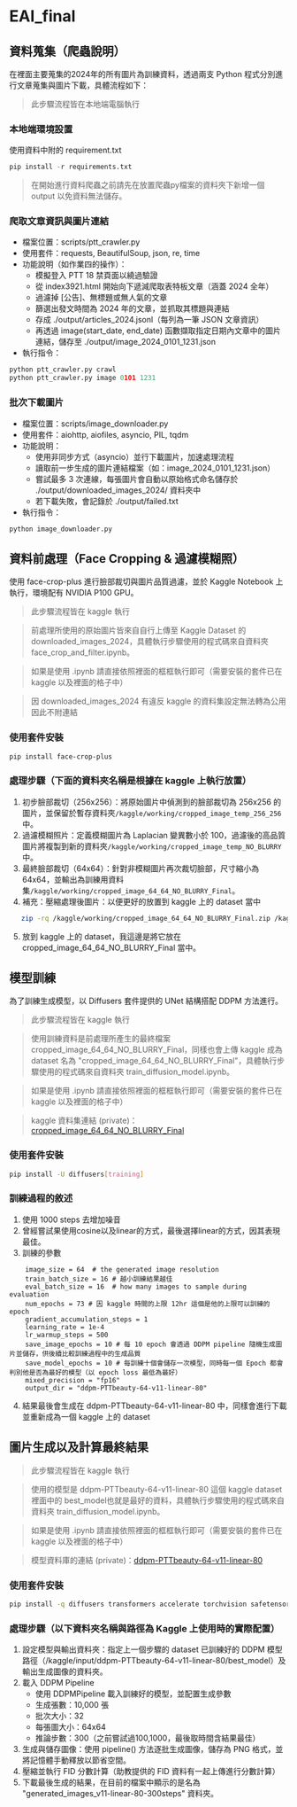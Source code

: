 # EAI_final

## 資料蒐集（爬蟲說明）
在裡面主要蒐集的2024年的所有圖片為訓練資料，透過兩支 Python 程式分別進行文章蒐集與圖片下載，具體流程如下：
> 此步驟流程皆在本地端電腦執行

### 本地端環境設置
使用資料中附的 requirement.txt
```python
pip install -r requirements.txt
```
> 在開始進行資料爬蟲之前請先在放置爬蟲py檔案的資料夾下新增一個 output 以免資料無法儲存。

### 爬取文章資訊與圖片連結
- 檔案位置：scripts/ptt_crawler.py
- 使用套件：requests, BeautifulSoup, json, re, time
- 功能說明（如作業四的操作）：
  - 模擬登入 PTT 18 禁頁面以繞過驗證
  - 從 index3921.html 開始向下遞減爬取表特板文章（涵蓋 2024 全年）
  - 過濾掉 [公告]、無標題或無人氣的文章
  - 篩選出發文時間為 2024 年的文章，並抓取其標題與連結
  - 存成 ./output/articles_2024.jsonl（每列為一筆 JSON 文章資訊）
  - 再透過 image(start_date, end_date) 函數擷取指定日期內文章中的圖片連結，儲存至 ./output/image_2024_0101_1231.json
- 執行指令：
```python
python ptt_crawler.py crawl
python ptt_crawler.py image 0101 1231
```
### 批次下載圖片
- 檔案位置：scripts/image_downloader.py
- 使用套件：aiohttp, aiofiles, asyncio, PIL, tqdm
- 功能說明：
  - 使用非同步方式（asyncio）並行下載圖片，加速處理流程
  - 讀取前一步生成的圖片連結檔案（如：image_2024_0101_1231.json）
  - 嘗試最多 3 次連線，每張圖片會自動以原始格式命名儲存於 ./output/downloaded_images_2024/ 資料夾中
  - 若下載失敗，會記錄於 ./output/failed.txt
- 執行指令：
```python
python image_downloader.py
```

## 資料前處理（Face Cropping & 過濾模糊照）
使用 face-crop-plus 進行臉部裁切與圖片品質過濾，並於 Kaggle Notebook 上執行，環境配有 NVIDIA P100 GPU。

> 此步驟流程皆在 kaggle 執行

> 前處理所使用的原始圖片皆來自自行上傳至 Kaggle Dataset 的 downloaded_images_2024，具體執行步驟使用的程式碼來自資料夾 face_crop_and_filter.ipynb。

> 如果是使用 .ipynb 請直接依照裡面的框框執行即可（需要安裝的套件已在 kaggle 以及裡面的格子中）

> 因 downloaded_images_2024 有違反 kaggle 的資料集設定無法轉為公用因此不附連結

### 使用套件安裝
```bash
pip install face-crop-plus
```
### 處理步驟（下面的資料夾名稱是根據在 kaggle 上執行放置）
1. 初步臉部裁切（256x256）：將原始圖片中偵測到的臉部裁切為 256x256 的圖片，並保留於暫存資料夾`/kaggle/working/cropped_image_temp_256_256`中。
2. 過濾模糊照片：定義模糊圖片為 Laplacian 變異數小於 100，過濾後的高品質圖片將複製到新的資料夾`/kaggle/working/cropped_image_temp_NO_BLURRY`中。
3. 最終臉部裁切（64x64）：針對非模糊圖片再次裁切臉部，尺寸縮小為 64x64，並輸出為訓練用資料集`/kaggle/working/cropped_image_64_64_NO_BLURRY_Final`。
4. 補充：壓縮處理後圖片：以便更好的放置到 kaggle 上的 dataset 當中
```bash
   zip -rq /kaggle/working/cropped_image_64_64_NO_BLURRY_Final.zip /kaggle/working/cropped_image_64_64_NO_BLURRY_Final
```
5. 放到 kaggle 上的 dataset，我這邊是將它放在 cropped_image_64_64_NO_BLURRY_Final 當中。

## 模型訓練
為了訓練生成模型，以 Diffusers 套件提供的 UNet 結構搭配 DDPM 方法進行。

> 此步驟流程皆在 kaggle 執行

> 使用訓練資料是前處理所產生的最終檔案 cropped_image_64_64_NO_BLURRY_Final，同樣也會上傳 kaggle 成為 dataset 名為 "cropped_image_64_64_NO_BLURRY_Final"，具體執行步驟使用的程式碼來自資料夾 train_diffusion_model.ipynb。

> 如果是使用 .ipynb 請直接依照裡面的框框執行即可（需要安裝的套件已在 kaggle 以及裡面的格子中）

> kaggle 資料集連結 (private)：[cropped_image_64_64_NO_BLURRY_Final](https://kaggle.com/datasets/050bd49377c744f6948b7d7fd906db7f7abf54eb3161bc2b2230c512b571ac49)

### 使用套件安裝
```bash
pip install -U diffusers[training]
```
### 訓練過程的敘述
1. 使用 1000 steps 去增加噪音
2. 曾經嘗試果使用cosine以及linear的方式，最後選擇linear的方式，因其表現最佳。
3. 訓練的參數
```
    image_size = 64  # the generated image resolution
    train_batch_size = 16 # 越小訓練結果越佳
    eval_batch_size = 16  # how many images to sample during evaluation
    num_epochs = 73 # 因 kaggle 時間的上限 12hr 這個是他的上限可以訓練的 epoch
    gradient_accumulation_steps = 1
    learning_rate = 1e-4
    lr_warmup_steps = 500
    save_image_epochs = 10 # 每 10 epoch 會透過 DDPM pipeline 隨機生成圖片並儲存，供後續比較訓練過程中的生成品質
    save_model_epochs = 10 # 每訓練十個會儲存一次模型，同時每一個 Epoch 都會判別他是否為最好的模型（以 epoch loss 最低為最好）
    mixed_precision = "fp16"
    output_dir = "ddpm-PTTbeauty-64-v11-linear-80"
```
4. 結果最後會生成在 ddpm-PTTbeauty-64-v11-linear-80 中，同樣會進行下載並重新成為一個 kaggle 上的 dataset

## 圖片生成以及計算最終結果

> 此步驟流程皆在 kaggle 執行

> 使用的模型是 ddpm-PTTbeauty-64-v11-linear-80 這個 kaggle dataset 裡面中的 best_model也就是最好的資料，具體執行步驟使用的程式碼來自資料夾 train_diffusion_model.ipynb。 

> 如果是使用 .ipynb 請直接依照裡面的框框執行即可（需要安裝的套件已在 kaggle 以及裡面的格子中）

> 模型資料庫的連結 (private)：[ddpm-PTTbeauty-64-v11-linear-80](https://kaggle.com/datasets/804aaff44c78e1338ac23fe4fcc85cf9aad490ed2d22432a583a029cb52c7aa9)

### 使用套件安裝
```bash
pip install -q diffusers transformers accelerate torchvision safetensors
```
### 處理步驟（以下資料夾名稱與路徑為 Kaggle 上使用時的實際配置）
1. 設定模型與輸出資料夾：指定上一個步驟的 dataset 已訓練好的 DDPM 模型路徑（/kaggle/input/ddpm-PTTbeauty-64-v11-linear-80/best_model）及輸出生成圖像的資料夾。
2. 載入 DDPM Pipeline
   - 使用 DDPMPipeline 載入訓練好的模型，並配置生成參數
   - 生成張數：10,000 張
   - 批次大小：32
   - 每張圖大小：64x64
   - 推論步數：300（之前嘗試過100,1000，最後取時間含結果最佳）
3. 生成與儲存圖像：使用 pipeline() 方法逐批生成圖像，儲存為 PNG 格式，並將記憶體手動釋放以節省空間。
4. 壓縮並執行 FID 分數計算（助教提供的 FID 資料有一起上傳進行分數計算）
5. 下載最後生成的結果，在目前的檔案中顯示的是名為 "generated_images_v11-linear-80-300steps" 資料夾。

